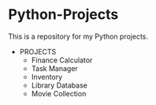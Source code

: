 # Python-Projects
This is a repository for my Python projects.

* PROJECTS
  * Finance Calculator
  * Task Manager
  * Inventory
  * Library Database
  * Movie Collection
